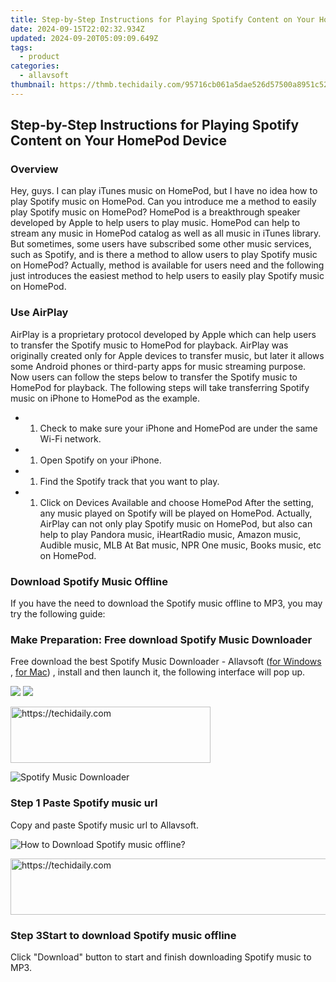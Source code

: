 ```yaml
---
title: Step-by-Step Instructions for Playing Spotify Content on Your HomePod Device
date: 2024-09-15T22:02:32.934Z
updated: 2024-09-20T05:09:09.649Z
tags:
  - product
categories:
  - allavsoft
thumbnail: https://thmb.techidaily.com/95716cb061a5dae526d57500a8951c520e1cad5f6661b79a6595a67d8bfbaed5.jpg
---
```


## Step-by-Step Instructions for Playing Spotify Content on Your HomePod Device

### Overview

Hey, guys. I can play iTunes music on HomePod, but I have no idea how to play Spotify music on HomePod. Can you introduce me a method to easily play Spotify music on HomePod? HomePod is a breakthrough speaker developed by Apple to help users to play music. HomePod can help to stream any music in HomePod catalog as well as all music in iTunes library. But sometimes, some users have subscribed some other music services, such as Spotify, and is there a method to allow users to play Spotify music on HomePod? Actually, method is available for users need and the following just introduces the easiest method to help users to easily play Spotify music on HomePod.

### Use AirPlay

AirPlay is a proprietary protocol developed by Apple which can help users to transfer the Spotify music to HomePod for playback. AirPlay was originally created only for Apple devices to transfer music, but later it allows some Android phones or third-party apps for music streaming purpose. Now users can follow the steps below to transfer the Spotify music to HomePod for playback. The following steps will take transferring Spotify music on iPhone to HomePod as the example.

* 1. Check to make sure your iPhone and HomePod are under the same Wi-Fi network.
* 1. Open Spotify on your iPhone.
* 1. Find the Spotify track that you want to play.
* 1. Click on Devices Available and choose HomePod After the setting, any music played on Spotify will be played on HomePod. Actually, AirPlay can not only play Spotify music on HomePod, but also can help to play Pandora music, iHeartRadio music, Amazon music, Audible music, MLB At Bat music, NPR One music, Books music, etc on HomePod.

### Download Spotify Music Offline

If you have the need to download the Spotify music offline to MP3, you may try the following guide:

### Make Preparation: Free download Spotify Music Downloader

Free download the best Spotify Music Downloader - Allavsoft ([for Windows](https://tools.techidaily.com/allavsoft/products/) , [for Mac](https://tools.techidaily.com/allavsoft/products/)) , install and then launch it, the following interface will pop up.

[![](https://www.allavsoft.com/how-to/../images/how-to/free-download-win.jpg)](https://tools.techidaily.com/allavsoft/products/) [![](https://www.allavsoft.com/how-to/../images/how-to/free-download-mac.jpg)](https://tools.techidaily.com/allavsoft/products/)

<!-- affiliate ads begin -->
<a href="https://wigfever.sjv.io/c/5597632/2014850/22899" target="_top" id="2014850">
  <img src="//a.impactradius-go.com/display-ad/22899-2014850" border="0" alt="https://techidaily.com" width="320" height="90"/>
</a>
<img height="0" width="0" src="https://wigfever.sjv.io/i/5597632/2014850/22899" style="position:absolute;visibility:hidden;" border="0" />
<!-- affiliate ads end -->

![Spotify Music Downloader](https://www.allavsoft.com/how-to/../images/allavsoft/screen-shot-600.jpg)

### Step 1 Paste Spotify music url

Copy and paste Spotify music url to Allavsoft.

![How to Download Spotify music offline?](https://www.allavsoft.com/how-to/../images/how-to/spotify-to-mp3/spotify-to-mp3.jpg)

<!-- affiliate ads begin -->
<a href="https://appsumo.8odi.net/c/5597632/2049378/7443" target="_top" id="2049378">
  <img src="//a.impactradius-go.com/display-ad/7443-2049378" border="0" alt="https://techidaily.com" width="728" height="90"/>
</a>
<img height="0" width="0" src="https://appsumo.8odi.net/i/5597632/2049378/7443" style="position:absolute;visibility:hidden;" border="0" />
<!-- affiliate ads end -->

### Step 3Start to download Spotify music offline

Click "Download" button to start and finish downloading Spotify music to MP3.

<ins class="adsbygoogle"
     style="display:block"
     data-ad-format="autorelaxed"
     data-ad-client="ca-pub-7571918770474297"
     data-ad-slot="1223367746"></ins>

<ins class="adsbygoogle"
     style="display:block"
     data-ad-client="ca-pub-7571918770474297"
     data-ad-slot="8358498916"
     data-ad-format="auto"
     data-full-width-responsive="true"></ins>
